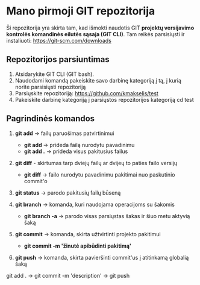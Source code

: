 # Mano pirmoji GIT repozitorija

Ši repozitorija yra skirta tam, kad išmokti naudotis GIT **projektų versijavimo kontrolės komandinės eilutės sąsaja (GIT CLI)**. Tam reikės parsisiųsti ir instaliuoti:
https://git-scm.com/downloads

## Repozitorijos parsiuntimas
1. Atsidarykite GIT CLI (GIT bash).
2. Naudodami komandą <cd> pakeiskite savo darbinę kategoriją į tą, į kurią norite parsisiųsti repozitoriją
3. Parsiųskite repozitoriją: https://github.com/kmakselis/test
4. Pakeiskite darbinę kategoriją į parsiųstos repozitorijos kategoriją
cd test

## Pagrindinės komandos
1. **git add** -> failų paruošimas patvirtinimui
    -  **git add <failo-pavadinimas>** -> prideda failą nurodytu pavadinimu
    -  **git add .** -> prideda visus pakitusius failus

2. **git diff** - skirtumas tarp dviejų failų ar dvijeų to paties failo versijų
    -  **git diff <failo-pavadinimas>** -> failo nurodytu pavadinimu pakitimai nuo paskutinio commit'o 

3. **git status** -> parodo pakitusių failų būseną

4. **git branch** -> komanda, kuri naudojama operacijoms su šakomis
    -  **git branch -a** -> parodo visas parsiųstas šakas ir  šiuo metu aktyvią šaką

5. **git commit** -> komanda, skirta užtvirtinti projekto pakitimui
    -  **git commit -m 'žinutė apibūdinti pakitimą'**

6. **git push** -> komanda, skirta pavieršinti commit'us į atitinkamą globalią šaką


git add . -> git commit -m 'description' -> git push